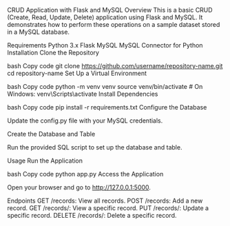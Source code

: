 CRUD Application with Flask and MySQL
Overview
This is a basic CRUD (Create, Read, Update, Delete) application using Flask and MySQL. It demonstrates how to perform these operations on a sample dataset stored in a MySQL database.

Requirements
Python 3.x
Flask
MySQL
MySQL Connector for Python
Installation
Clone the Repository

bash
Copy code
git clone https://github.com/username/repository-name.git
cd repository-name
Set Up a Virtual Environment

bash
Copy code
python -m venv venv
source venv/bin/activate  # On Windows: venv\Scripts\activate
Install Dependencies

bash
Copy code
pip install -r requirements.txt
Configure the Database

Update the config.py file with your MySQL credentials.

Create the Database and Table

Run the provided SQL script to set up the database and table.

Usage
Run the Application

bash
Copy code
python app.py
Access the Application

Open your browser and go to http://127.0.0.1:5000.

Endpoints
GET /records: View all records.
POST /records: Add a new record.
GET /records/<id>: View a specific record.
PUT /records/<id>: Update a specific record.
DELETE /records/<id>: Delete a specific record.
